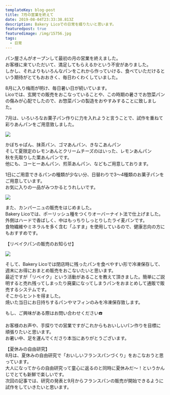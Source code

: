 ```yaml
---
templateKey: blog-post
title: 7月の営業を終えて
date: 2019-08-04T23:33:38.813Z
description: Bakery Licoでの日常を綴りたいと思います。
featuredpost: true
featuredimage: /img/15756.jpg
tags:
  - 日常
---
```

パン屋さんがオープンして最初の月の営業を終えました。\
お客様に来ていただいて、満足してもらえるかという不安がありました。\
しかし、それよりもいろんなパンをこれから作っていける、食べていただけるという期待がとてもおおきく、毎日わくわくしていました。

8月に入り梅雨が明け、毎日暑い日が続いています。\
Licoでは、玄関での販売をおこなっていることや、この時期の暑さでお惣菜パンの傷みが心配でしたので、お惣菜パンの製造をおやすみすることに致しました。

7月は、いろいろなお菓子パン作りに力を入れようと言うことで、試作を重ねて\
彩りあんパンをご用意致しました。

![](/img/15756.jpg)

かぼちゃぱん、抹茶パン、ゴマあんパン、きなこあんパン\
そして夏限定のレモンあんとクリームチーズのはいった、レモンあんパン\
秋を先取りした栗あんパンです。\
他にも、コーヒーあんパン、煎茶あんパン、などもご用意しております。

1日にご用意できるパンの種類が少ない分、日替わりで3～4種類のお菓子パンをご用意しています。\
お気に入りの一品がみつかるとうれしいです。

![](/img/img_20190801_061751_184.jpg)

また、カンパーニュの販売をはじめました。\
Bakery Licoでは、ポーリッシュ種をつくりオーバーナイト法で仕上げました。\
外側はハードで香ばしく、中はもっちりしっとりしたライ麦パンです。\
食物繊維やミネラルを多く含む「ふすま」を使用しているので、健康志向の方にもおすすめです。

【リベイクパンの販売のお知らせ】

![](/img/img_20190802_205055_305.jpg)

そして、Bakery Licoでは閉店時に残ったパンを食べやすい形で冷凍保存して、週末にお得におまとめ販売をおこないたいと思います。
\
最近ですが「リベイク」という活動があることを教えて頂きました。簡単にご説明すると売れ残ってしまったり廃棄になってしまうパンをおまとめして通販で販売するシステムです。
\
そこからヒントを得ました。
\
焼いた当日にお日持ちするパンやマフィンのみを冷凍保存致します。

もし、ご興味がある際はお問い合わせください☎️ 

お客様のお声や、手探りでの営業ですがこれからもおいしいパン作りを目標に頑張りたいと思います。\
お暑い中、足を運んでくださり本当にありがとうございます。

【夏休みの自由研究】\
8月は、夏休みの自由研究で「おいしいフランスパンづくり」をおこなおうと思っています。\
大人になってからの自由研究って童心に返るのと同時に夏休みだ～！というかんじでとても新鮮で楽しいです。\
次回の記事では、研究の発表と9月からフランスパンの販売が開始できるように試作をしていきたいと思います。
